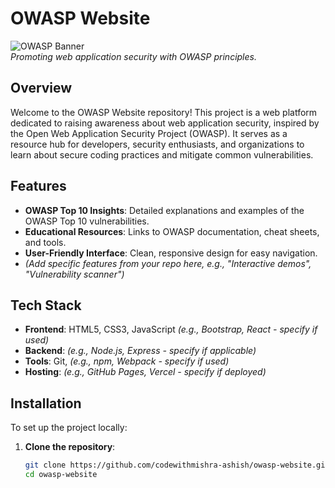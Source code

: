 # OWASP Website

![OWASP Banner](https://www.owasp.org/assets/images/logo.png)  
*Promoting web application security with OWASP principles.*

## Overview

Welcome to the OWASP Website repository! This project is a web platform dedicated to raising awareness about web application security, inspired by the Open Web Application Security Project (OWASP). It serves as a resource hub for developers, security enthusiasts, and organizations to learn about secure coding practices and mitigate common vulnerabilities.

## Features

- **OWASP Top 10 Insights**: Detailed explanations and examples of the OWASP Top 10 vulnerabilities.
- **Educational Resources**: Links to OWASP documentation, cheat sheets, and tools.
- **User-Friendly Interface**: Clean, responsive design for easy navigation.
- *(Add specific features from your repo here, e.g., "Interactive demos", "Vulnerability scanner")*

## Tech Stack

- **Frontend**: HTML5, CSS3, JavaScript *(e.g., Bootstrap, React - specify if used)*
- **Backend**: *(e.g., Node.js, Express - specify if applicable)*
- **Tools**: Git, *(e.g., npm, Webpack - specify if used)*
- **Hosting**: *(e.g., GitHub Pages, Vercel - specify if deployed)*

## Installation

To set up the project locally:

1. **Clone the repository**:
   ```bash
   git clone https://github.com/codewithmishra-ashish/owasp-website.git
   cd owasp-website
